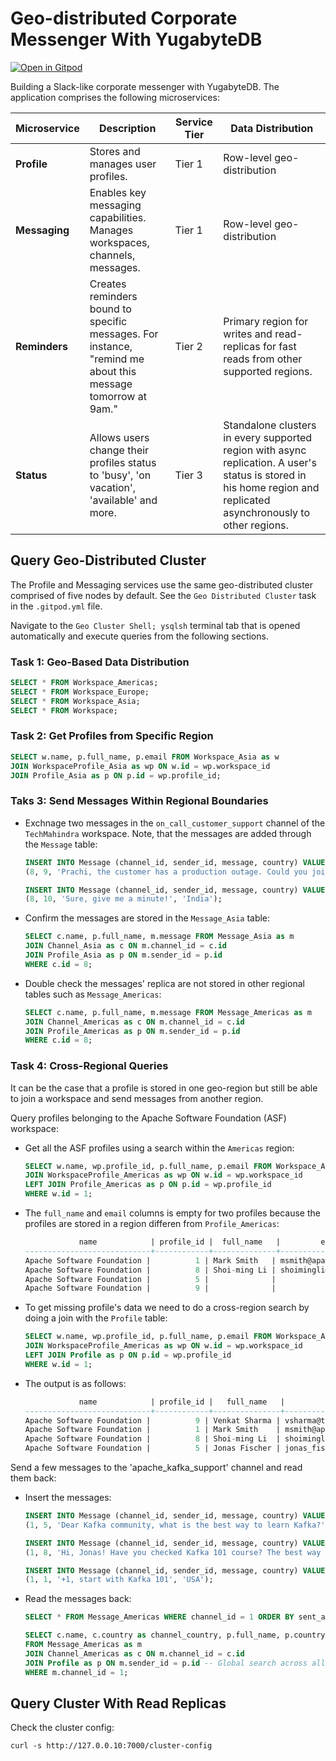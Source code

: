 # Geo-distributed Corporate Messenger With YugabyteDB

[![Open in Gitpod](https://gitpod.io/button/open-in-gitpod.svg)](https://gitpod.io/#https://github.com/dmagda/corporate-messenger)

Building a Slack-like corporate messenger with YugabyteDB. The application comprises the following microservices:

<table>
    <thead>
        <tr>
            <th>Microservice</th>
            <th>Description</th>
            <th>Service Tier</th>
            <th>Data Distribution</th>
        </tr>
    </thead>
    <tbody>
        <tr>
            <td><b>Profile</b></td>
            <td>Stores and manages user profiles.</td>
            <td>Tier 1</td>
            <td>Row-level geo-distribution</td>
        </tr>
        <tr>
            <td><b>Messaging</b</td>
            <td>
                Enables key messaging capabilities. 
                Manages workspaces, channels, messages.
            </td>
            <td>Tier 1</td>
            <td>Row-level geo-distribution</td>
        </tr>
        <tr>
            <td><b>Reminders</b></td>
            <td>
                Creates reminders bound to specific messages.
                For instance, "remind me about this message tomorrow at 9am."
            </td>
            <td>Tier 2</td>
            <td>
                Primary region for writes and read-replicas for 
                fast reads from other supported regions.
            </td>
        </tr>
        <tr>
            <td><b>Status</b></td>
            <td>
                Allows users change their profiles status to 'busy', 
                'on vacation', 'available' and more.
            </td>
            <td>Tier 3</td>
            <td>
                Standalone clusters in every supported region with async replication.
                A user's status is stored in his home region and replicated 
                asynchronously to other regions.
            </td>
        </tr>
    </tbody>
</table>

## Query Geo-Distributed Cluster

The Profile and Messaging services use the same geo-distributed cluster comprised of five nodes by default. See the `Geo Distributed Cluster` task in the `.gitpod.yml` file.

Navigate to the `Geo Cluster Shell; ysqlsh` terminal tab that is opened automatically and execute queries from the following sections.

### Task 1: Geo-Based Data Distribution

```sql
SELECT * FROM Workspace_Americas;
SELECT * FROM Workspace_Europe;
SELECT * FROM Workspace_Asia;
SELECT * FROM Workspace; 
```

### Task 2: Get Profiles from Specific Region

```sql
SELECT w.name, p.full_name, p.email FROM Workspace_Asia as w
JOIN WorkspaceProfile_Asia as wp ON w.id = wp.workspace_id
JOIN Profile_Asia as p ON p.id = wp.profile_id; 
```

### Taks 3: Send Messages Within Regional Boundaries

* Exchnage two messages in the `on_call_customer_support` channel of the `TechMahindra` workspace. Note, that the messages are added through the `Message` table:
    ```sql
    INSERT INTO Message (channel_id, sender_id, message, country) VALUES
    (8, 9, 'Prachi, the customer has a production outage. Could you join the line?', 'India');

    INSERT INTO Message (channel_id, sender_id, message, country) VALUES
    (8, 10, 'Sure, give me a minute!', 'India');
    ```

* Confirm the messages are stored in the `Message_Asia` table:
    ```sql
    SELECT c.name, p.full_name, m.message FROM Message_Asia as m
    JOIN Channel_Asia as c ON m.channel_id = c.id
    JOIN Profile_Asia as p ON m.sender_id = p.id
    WHERE c.id = 8;
    ```

* Double check the messages' replica are not stored in other regional tables such as `Message_Americas`:
    ```sql
    SELECT c.name, p.full_name, m.message FROM Message_Americas as m
    JOIN Channel_Americas as c ON m.channel_id = c.id
    JOIN Profile_Americas as p ON m.sender_id = p.id
    WHERE c.id = 8;
    ```

### Task 4: Cross-Regional Queries

It can be the case that a profile is stored in one geo-region but still be able to join a workspace and send messages from another region.

Query profiles belonging to the Apache Software Foundation (ASF) workspace:

* Get all the ASF profiles using a search within the `Americas` region:
    ```sql
    SELECT w.name, wp.profile_id, p.full_name, p.email FROM Workspace_Americas as w
    JOIN WorkspaceProfile_Americas as wp ON w.id = wp.workspace_id
    LEFT JOIN Profile_Americas as p ON p.id = wp.profile_id
    WHERE w.id = 1; 
    ```
* The `full_name` and `email` columns is empty for two profiles because the profiles are stored in a region differen from `Profile_Americas`:
    ```sql
                name            | profile_id |  full_name   |         email         
    ----------------------------+------------+--------------+-----------------------
    Apache Software Foundation |          1 | Mark Smith   | msmith@apache.org
    Apache Software Foundation |          8 | Shoi-ming Li | shoimingli@apache.org
    Apache Software Foundation |          5 |              | 
    Apache Software Foundation |          9 |              | 
    ```
* To get missing profile's data we need to do a cross-region search by doing a join with the `Profile` table:
    ```sql
    SELECT w.name, wp.profile_id, p.full_name, p.email FROM Workspace_Americas as w
    JOIN WorkspaceProfile_Americas as wp ON w.id = wp.workspace_id
    LEFT JOIN Profile as p ON p.id = wp.profile_id
    WHERE w.id = 1; 
    ```
* The output is as follows:
    ```sql
                name            | profile_id |   full_name   |          email           
    ----------------------------+------------+---------------+--------------------------
    Apache Software Foundation |          9 | Venkat Sharma | vsharma@techmahindra.com
    Apache Software Foundation |          1 | Mark Smith    | msmith@apache.org
    Apache Software Foundation |          8 | Shoi-ming Li  | shoimingli@apache.org
    Apache Software Foundation |          5 | Jonas Fischer | jonas_fischer@gmail.com
    ```

Send a few messages to the 'apache_kafka_support' channel and read them back:

* Insert the messages:
    ```sql
    INSERT INTO Message (channel_id, sender_id, message, country) VALUES
    (1, 5, 'Dear Kafka community, what is the best way to learn Kafka?', 'USA');

    INSERT INTO Message (channel_id, sender_id, message, country) VALUES
    (1, 8, 'Hi, Jonas! Have you checked Kafka 101 course? The best way to get started.', 'USA');

    INSERT INTO Message (channel_id, sender_id, message, country) VALUES
    (1, 1, '+1, start with Kafka 101', 'USA');
    ```

* Read the messages back:
    ```sql
    SELECT * FROM Message_Americas WHERE channel_id = 1 ORDER BY sent_at ASC;

    SELECT c.name, c.country as channel_country, p.full_name, p.country as profile_country, m.message, m.sent_at
    FROM Message_Americas as m
    JOIN Channel_Americas as c ON m.channel_id = c.id
    JOIN Profile as p ON m.sender_id = p.id -- Global search across all Profiles
    WHERE m.channel_id = 1;
    ```

## Query Cluster With Read Replicas

Check the cluster config:

```shell
curl -s http://127.0.0.10:7000/cluster-config
```
